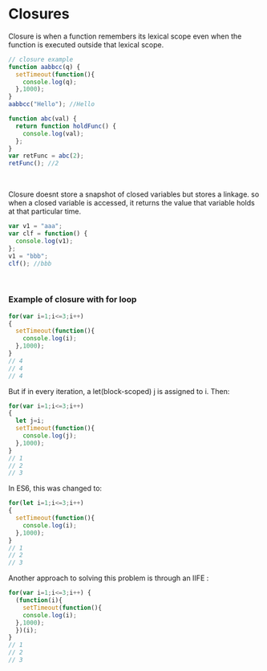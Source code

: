 # Closures
Closure is when a function remembers its lexical scope even when the function is executed outside that lexical scope.
```javascript
// closure example
function aabbcc(q) {
  setTimeout(function(){
    console.log(q);
  },1000);
}
aabbcc("Hello"); //Hello

function abc(val) {
  return function holdFunc() {
    console.log(val);
  };
}
var retFunc = abc(2);
retFunc(); //2
```
</br>

Closure doesnt store a snapshot of closed variables but stores a linkage. so when a closed variable is accessed, it returns the value that variable holds at that particular time.
```javascript
var v1 = "aaa";
var clf = function() {
  console.log(v1);
};
v1 = "bbb";
clf(); //bbb
```
</br>

### Example of closure with for loop

```javascript
for(var i=1;i<=3;i++)
{
  setTimeout(function(){
    console.log(i);
  },1000);
}
// 4
// 4
// 4
```

But if in every iteration, a let(block-scoped) j is assigned to i. Then:
``` javascript
for(var i=1;i<=3;i++)
{
  let j=i;
  setTimeout(function(){
    console.log(j);
  },1000);
}
// 1
// 2
// 3
```
In ES6, this was changed to:
```javascript
for(let i=1;i<=3;i++)
{
  setTimeout(function(){
    console.log(i);
  },1000);
}
// 1
// 2
// 3
```
Another approach to solving this problem is through an IIFE :
```javascript
for(var i=1;i<=3;i++) {
  (function(i){
    setTimeout(function(){
    console.log(i);
  },1000);
  })(i);
}
// 1
// 2
// 3
```


